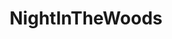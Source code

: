 ---
title: NightInTheWoods
crosslinks:
- furry
- Games
- AskLEO
- food
- XerathMains
- TwoBestFriendsPlay
- BlueCorner
- morse
- NoParticipation
- insurgency
- COMPLETEANARCHY
- Steam
- ACTownThemes
- zootopia
- place
- FanTheories
---